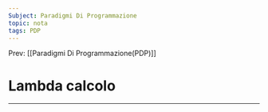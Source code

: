 ```yaml
---
Subject: Paradigmi Di Programmazione
topic: nota
tags: PDP
---
```


Prev: [[Paradigmi Di Programmazione(PDP)]]

# Lambda calcolo
---
